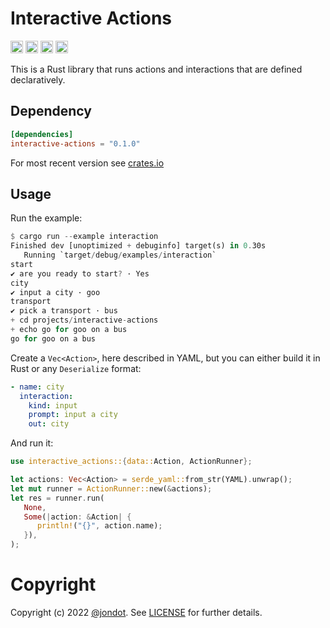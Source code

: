 Interactive Actions
===================

[<img alt="github" src="https://img.shields.io/badge/github-jondot/interactive--actions-8dagcb?style=for-the-badge&labelColor=555555&logo=github" height="20">](https://github.com/jondot/interactive-actions)
[<img alt="crates.io" src="https://img.shields.io/crates/v/interactive-actions.svg?style=for-the-badge&color=fc8d62&logo=rust" height="20">](https://crates.io/crates/interactive-actions)
[<img alt="docs.rs" src="https://img.shields.io/badge/docs.rs-interactive-actions-66c2a5?style=for-the-badge&labelColor=555555&logo=docs.rs" height="20">](https://docs.rs/interactive-actions)
[<img alt="build status" src="https://img.shields.io/github/workflow/status/jondot/interactive-actions/build/master?style=for-the-badge" height="20">](https://github.com/jondot/interactive-actions/actions?query=branch%3Amaster)

This is a Rust library that runs actions and interactions that are defined declaratively.

## Dependency

```toml
[dependencies]
interactive-actions = "0.1.0"
```

For most recent version see [crates.io](https://crates.io/crates/interactive-actions)


## Usage

Run the example:

```rust
$ cargo run --example interaction
Finished dev [unoptimized + debuginfo] target(s) in 0.30s
   Running `target/debug/examples/interaction`
start
✔ are you ready to start? · Yes
city
✔ input a city · goo
transport
✔ pick a transport · bus
+ cd projects/interactive-actions
+ echo go for goo on a bus
go for goo on a bus
```

Create a `Vec<Action>`, here described in YAML, but you can either build it in Rust or any `Deserialize` format:

```yaml
- name: city
  interaction:
    kind: input
    prompt: input a city
    out: city
```

And run it:

```rust
use interactive_actions::{data::Action, ActionRunner};

let actions: Vec<Action> = serde_yaml::from_str(YAML).unwrap();
let mut runner = ActionRunner::new(&actions);
let res = runner.run(
   None,
   Some(|action: &Action| {
      println!("{}", action.name);
   }),
);
```






# Copyright

Copyright (c) 2022 [@jondot](http://twitter.com/jondot). See [LICENSE](LICENSE.txt) for further details.
